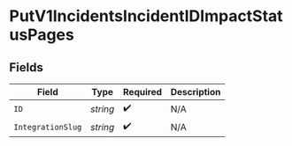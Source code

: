 # PutV1IncidentsIncidentIDImpactStatusPages


## Fields

| Field              | Type               | Required           | Description        |
| ------------------ | ------------------ | ------------------ | ------------------ |
| `ID`               | *string*           | :heavy_check_mark: | N/A                |
| `IntegrationSlug`  | *string*           | :heavy_check_mark: | N/A                |